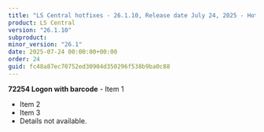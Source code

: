 ```yaml
---
title: "LS Central hotfixes - 26.1.10, Release date July 24, 2025 - Hotfixes"
product: LS Central
version: "26.1.10"
subproduct: 
minor_version: "26.1"
date: 2025-07-24 00:00:00+00:00
order: 24
guid: fc48a87ec70752ed30904d350296f538b9ba0c88
---
```


**72254 Logon with barcode** - Item 1- Item 2- Item 3- Details not available.
